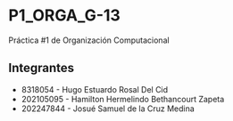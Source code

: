 # P1_ORGA_G-13
Práctica #1 de Organización Computacional

## Integrantes
* 8318054 -	Hugo Estuardo Rosal Del Cid  
* 202105095 - Hamilton Hermelindo Bethancourt Zapeta  
* 202247844	- Josué Samuel de la Cruz Medina  
